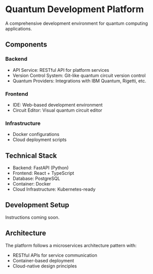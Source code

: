 # Quantum Development Platform

A comprehensive development environment for quantum computing applications.

## Components

### Backend
- API Service: RESTful API for platform services
- Version Control System: Git-like quantum circuit version control
- Quantum Providers: Integrations with IBM Quantum, Rigetti, etc.

### Frontend
- IDE: Web-based development environment
- Circuit Editor: Visual quantum circuit editor

### Infrastructure
- Docker configurations
- Cloud deployment scripts

## Technical Stack
- Backend: FastAPI (Python)
- Frontend: React + TypeScript
- Database: PostgreSQL
- Container: Docker
- Cloud Infrastructure: Kubernetes-ready

## Development Setup
Instructions coming soon.

## Architecture
The platform follows a microservices architecture pattern with:
- RESTful APIs for service communication
- Container-based deployment
- Cloud-native design principles
